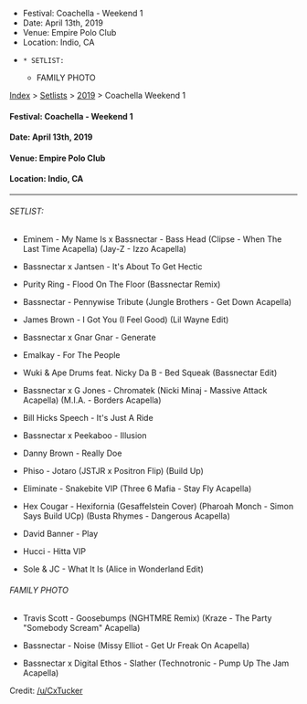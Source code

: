   * Festival: Coachella - Weekend 1
  * Date: April 13th, 2019
  * Venue: Empire Polo Club
  * Location: Indio, CA
  *     * SETLIST:
    * FAMILY PHOTO

[Index](https://www.reddit.com/r/bassnectar/wiki/index) >
[Setlists](https://www.reddit.com/r/bassnectar/wiki/interactive/setlists) >
[2019](https://www.reddit.com/r/bassnectar/wiki/interactive/setlists/2019) >
Coachella Weekend 1

#### **Festival:** Coachella - Weekend 1

#### **Date:** April 13th, 2019

#### **Venue:** Empire Polo Club

#### **Location:** Indio, CA



* * *

###### SETLIST:

  * Eminem - My Name Is x Bassnectar - Bass Head (Clipse - When The Last Time Acapella) (Jay-Z - Izzo Acapella)

  * Bassnectar x Jantsen - It's About To Get Hectic

  * Purity Ring - Flood On The Floor (Bassnectar Remix)

  * Bassnectar - Pennywise Tribute (Jungle Brothers - Get Down Acapella)

  * James Brown - I Got You (I Feel Good) (Lil Wayne Edit)

  * Bassnectar x Gnar Gnar - Generate

  * Emalkay - For The People

  * Wuki & Ape Drums feat. Nicky Da B - Bed Squeak (Bassnectar Edit)

  * Bassnectar x G Jones - Chromatek (Nicki Minaj - Massive Attack Acapella) (M.I.A. - Borders Acapella)

  * Bill Hicks Speech - It's Just A Ride

  * Bassnectar x Peekaboo - Illusion

  * Danny Brown - Really Doe

  * Phiso - Jotaro (JSTJR x Positron Flip) (Build Up)

  * Eliminate - Snakebite VIP (Three 6 Mafia - Stay Fly Acapella)

  * Hex Cougar - Hexifornia (Gesaffelstein Cover) (Pharoah Monch - Simon Says Build UCp) (Busta Rhymes - Dangerous Acapella)

  * David Banner - Play

  * Hucci - Hitta VIP

  * Sole & JC - What It Is (Alice in Wonderland Edit)

###### FAMILY PHOTO

  * Travis Scott - Goosebumps (NGHTMRE Remix) (Kraze - The Party "Somebody Scream" Acapella)

  * Bassnectar - Noise (Missy Elliot - Get Ur Freak On Acapella)

  * Bassnectar x Digital Ethos - Slather (Technotronic - Pump Up The Jam Acapella)

Credit: [/u/CxTucker](/u/CxTucker)

